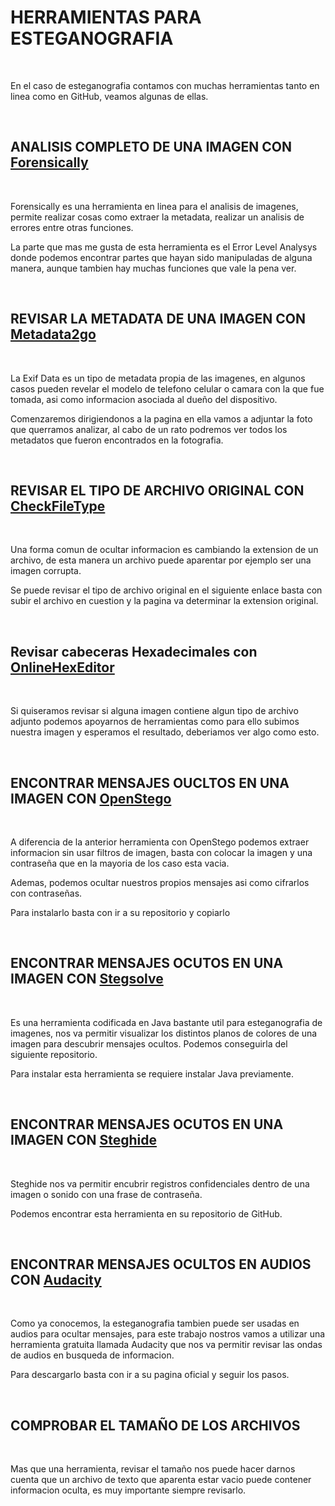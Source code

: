 # HERRAMIENTAS PARA ESTEGANOGRAFIA #

<br>

En el caso de esteganografia contamos con muchas herramientas tanto en linea como en GitHub, veamos algunas de ellas.

<br>

## ANALISIS COMPLETO DE UNA IMAGEN CON [Forensically](https://29a.ch/photo-forensics/) ##

<br>

Forensically es una herramienta en linea para el analisis de imagenes, permite realizar cosas como extraer la metadata, realizar un analisis de errores entre otras funciones.

La parte que mas me gusta de esta herramienta es el Error Level Analysys donde podemos encontrar partes que hayan sido manipuladas de alguna manera, aunque tambien hay muchas funciones que vale la pena ver.

<br>

## REVISAR LA METADATA DE UNA IMAGEN CON [Metadata2go](https://www.metadata2go.com/) ##

<br>

La Exif Data es un tipo de metadata propia de las imagenes, en algunos casos pueden revelar el modelo de telefono celular o camara con la que fue tomada, asi como informacion asociada al dueño del dispositivo.

Comenzaremos dirigiendonos a la pagina	en ella vamos a adjuntar la foto que querramos analizar, al cabo de un rato podremos ver todos los metadatos que fueron encontrados en la fotografia.

<br>

## REVISAR EL TIPO DE ARCHIVO ORIGINAL CON [CheckFileType](https://www.checkfiletype.com/) ##

<br>

Una forma comun de ocultar informacion es cambiando la extension de un archivo, de esta manera un archivo puede aparentar por ejemplo ser una imagen corrupta.

Se puede revisar el tipo de archivo original en el siguiente enlace		basta con subir el archivo en cuestion y la pagina va determinar la extension original.


<br>

## Revisar cabeceras Hexadecimales con [OnlineHexEditor](https://www.onlinehexeditor.com/) ##

<br>

Si quiseramos revisar si alguna imagen contiene algun tipo de archivo adjunto podemos apoyarnos de herramientas como para ello subimos nuestra imagen y esperamos el resultado, deberiamos ver algo como esto.

<br>

## ENCONTRAR MENSAJES OUCLTOS EN UNA IMAGEN CON [OpenStego](https://github.com/syvaidya/openstego/releases) ##

<br>

A diferencia de la anterior herramienta con OpenStego podemos extraer informacion sin usar filtros de imagen, basta con colocar la imagen y una contraseña que en la mayoria de los caso esta vacia.

Ademas, podemos ocultar nuestros propios mensajes asi como cifrarlos con contraseñas.

Para instalarlo basta con ir a su repositorio y copiarlo

<br>

## ENCONTRAR MENSAJES OCUTOS EN UNA IMAGEN CON [Stegsolve](https://github.com/eugenekolo/sec-tools/blob/master/stego/stegsolve/stegsolve/stegsolve.jar) ##

<br>

Es una herramienta codificada en Java bastante util para esteganografia de imagenes, nos va permitir visualizar los distintos planos de colores de una imagen para descubrir mensajes ocultos. Podemos conseguirla del siguiente repositorio.

Para instalar esta herramienta se requiere instalar Java previamente.

<br>

## ENCONTRAR MENSAJES OCUTOS EN UNA IMAGEN CON [Steghide](https://github.com/StefanoDeVuono/steghide.git) ##

<br>

Steghide nos va permitir encubrir registros confidenciales dentro de una imagen o sonido con una frase de contraseña.


Podemos encontrar esta herramienta en su repositorio de GitHub.

<br>

## ENCONTRAR MENSAJES OCULTOS EN AUDIOS CON [Audacity](https://www.audacityteam.org/download/linux/) ##

<br>

Como ya conocemos, la esteganografia tambien puede ser usadas en audios para ocultar mensajes, para este trabajo nostros vamos a utilizar una herramienta gratuita llamada Audacity que nos va permitir revisar las ondas de audios en busqueda de informacion.

Para descargarlo basta con ir a su pagina oficial y seguir los pasos.

<br>

## COMPROBAR EL TAMAÑO DE LOS ARCHIVOS ##

<br>

Mas que una herramienta, revisar el tamaño nos puede hacer darnos cuenta que un archivo de texto que aparenta estar vacio puede contener informacion oculta, es muy importante siempre revisarlo.

<br>